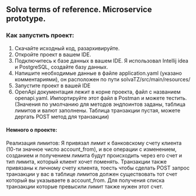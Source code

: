 

## Solva terms of reference. Microservice prototype.

### Как запустить проект:

1. Скачайте исходный код, разархивируйте.
2. Откройте проект в вашем IDE.
3. Подключитесь к базе данных в вашем IDE. Я использовал Intellij idea и PostgreSQL, создайте базу данных.
4. Напишите необходимые данные в файле application.yaml (указано комментариями), он расположен по пути solvaTZ/src/main/resources/
5. Запустите проект в вашей IDE
6. OpenApi документация лежит в корне проекта, файл с названием openapi.yaml. Импортируйте этот файл в Postman и можете тестить. (Значения по умолчанию для методов эндпоинтов заданы, таблица лимитов и валют заполнены. Таблица транзакции пустая, можете дергать POST метод для транзакции)


#### Немного о проекте:
Реализация лимитов: Я привязал лимит к банковскому счету клиента (10-ти значное число account_from), и все операции с изменением, созданием и получением лимита будут происходить через его счет и тип лимита, который клиент хочет поменять.
Транзакции также привязаны к личному счету клиента, тоесть чтобы сделать POST запрос транзакции у вас в таблице лимитов должен существовать тот счет который вы указываете в account_from. Для получения списка транзакции которые превысили лимит также нужен этот счет.

